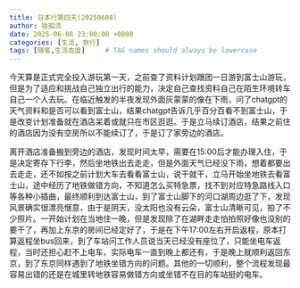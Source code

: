 ```yaml
---
title: 日本行第四天(20250608)
author: 独孤流
date: 2025-06-08 23:00:00 +0800
categories: [生活, 旅行]
tags: [随笔,生活态度]     # TAG names should always be lowercase
---
```


今天算是正式完全投入游玩第一天，之前查了资料计划跟团一日游到富士山游玩，但是为了适应和挑战自己独立出行的能力，决定自己查找资料自己在陌生环境转车自己一个人去玩。在临近触发的半夜发现外面灰蒙蒙的像在下雨，问了chatgpt的天气资料和是否可以看到富士山，结果chatgpt告诉几乎百分百看不到富士山，于是改变计划准备就在酒店呆着或就只在市区逛逛。于是立马续订酒店，结果之前住的酒店因为没有空房所以不能续订了，于是订了家旁边的酒店。

离开酒店准备搬到旁边的酒店，发现时间太早，需要在15:00后才能办理入住，于是决定寄存下行李，然后坐地铁出去走走，但是外面天气已经没下雨，想着都要出去走走，还不如按之前计划大车去看看富士山，说干就干，立马开始坐地铁去看富士山，途中经历了地铁做错方向，不知道怎么买特急票，找不到对应特急路线入口等各种小插曲，最终顺利到达富士山，到了富士山脚下的河口湖周边逛了下，发现风景确实很漂亮惬意，由于是阴天，没太阳也没有云朵，富士山清晰可见，拍了不少照片。一开始计划在当地住一晚，但是发现除了在湖畔走走怕拍照好像也没别的要干了，再加上东京的房间已经定好了，于是在下午17:00左右开启返程，原本打算返程坐bus回来，到了车站问工作人员说当天已经没有座位了，只能坐电车返程，当时还担心赶不上电车，实际电车一直到晚上都还有，于是晚上就顺利返回东京，到了东京同样遇到了地铁坐错方向的问题。其他的一切顺利，整个流程发现最容易出错的还是在城里转地铁容易做错方向或坐错不在目的车站挺的电车。